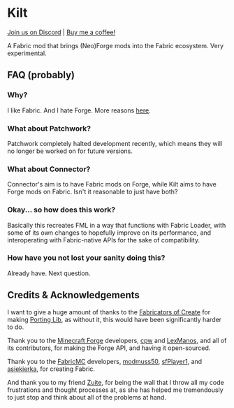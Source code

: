 # Kilt
[Join us on Discord](https://discord.gg/enGK2TymYJ) | [Buy me a coffee!](https://ko-fi.com/bluspring)

A Fabric mod that brings (Neo)Forge mods into the Fabric ecosystem. Very experimental.

## FAQ (probably)
### Why?
I like Fabric. And I hate Forge. More reasons [here](WHY.md).

### What about Patchwork?
Patchwork completely halted development recently, which means they will no longer be worked on
for future versions.

### What about Connector?
Connector's aim is to have Fabric mods on Forge, while Kilt aims to have Forge mods on Fabric.
Isn't it reasonable to just have both?

### Okay... so how does this work?
Basically this recreates FML in a way that functions with Fabric Loader, with some of its own changes
to hopefully improve on its performance, and interoperating with Fabric-native APIs for the sake
of compatibility.

### How have you not lost your sanity doing this?
Already have. Next question.

## Credits & Acknowledgements
I want to give a huge amount of thanks to the [Fabricators of Create](https://github.com/Fabricators-of-Create)
for making [Porting Lib](https://github.com/Fabricators-of-Create/Porting-Lib),
as without it, this would have been significantly harder to do.

Thank you to the [Minecraft Forge](https://github.com/MinecraftForge) developers, [cpw](https://github.com/cpw) and [LexManos](https://github.com/LexManos), and all of its contributors,
for making the Forge API, and having it open-sourced.

Thank you to the [FabricMC](https://fabricmc.net) developers, [modmuss50](https://github.com/modmuss50), [sfPlayer1](https://github.com/sfPlayer1), and [asiekierka](https://github.com/asiekierka), for
creating Fabric.

And thank you to my friend [Zuite](https://twitter.com/Zuite_), for being the wall that I
throw all my code frustrations and thought processes at, as
she has helped me tremendously to just stop and think about all of the
problems at hand.